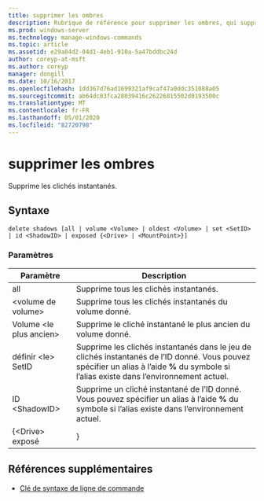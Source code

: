 ```yaml
---
title: supprimer les ombres
description: Rubrique de référence pour supprimer les ombres, qui supprime les clichés instantanés.
ms.prod: windows-server
ms.technology: manage-windows-commands
ms.topic: article
ms.assetid: e29a84d2-04d1-4eb1-910a-5a47bddbc24d
author: coreyp-at-msft
ms.author: coreyp
manager: dongill
ms.date: 10/16/2017
ms.openlocfilehash: 1dd367d76ad1699321af9caf47a0ddc351088a05
ms.sourcegitcommit: ab64dc83fca28039416c26226815502d0193500c
ms.translationtype: MT
ms.contentlocale: fr-FR
ms.lasthandoff: 05/01/2020
ms.locfileid: "82720798"
---
```

# <a name="delete-shadows"></a>supprimer les ombres

Supprime les clichés instantanés.

## <a name="syntax"></a>Syntaxe

```
delete shadows [all | volume <Volume> | oldest <Volume> | set <SetID> | id <ShadowID> | exposed {<Drive> | <MountPoint>}]
```

### <a name="parameters"></a>Paramètres

| Paramètre | Description |
| ---- | ---- |
| all | Supprime tous les clichés instantanés. |
| \<volume de volume> | Supprime tous les clichés instantanés du volume donné. |
| Volume \<le plus ancien> | Supprime le cliché instantané le plus ancien du volume donné. |
| définir \<le> SetID | Supprime les clichés instantanés dans le jeu de clichés instantanés de l’ID donné. Vous pouvez spécifier un alias à l’aide **%** du symbole si l’alias existe dans l’environnement actuel. |
| ID \<ShadowID> | Supprime un cliché instantané de l’ID donné. Vous pouvez spécifier un alias à l’aide **%** du symbole si l’alias existe dans l’environnement actuel. |
| {\<Drive> exposé | <MountPoint>} |

## <a name="additional-references"></a>Références supplémentaires

- [Clé de syntaxe de ligne de commande](command-line-syntax-key.md)